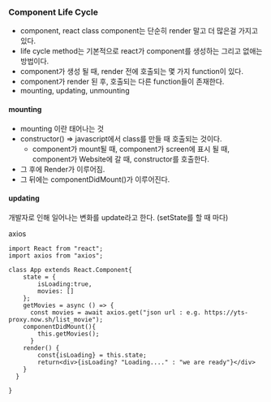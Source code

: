 ### Component Life Cycle

* component, react class component는 단순히 render 말고 더 많은걸 가지고 있다.
* life cycle method는 기본적으로 react가 component를 생성하는 그리고 없애는 방법이다.
* component가 생성 될 때, render 전에 호출되는 몇 가지 function이 있다.
* component가 render 된 후, 호출되는 다른 function들이 존재한다.
* mounting, updating, unmounting



#### mounting

- mounting 이란  태어나는 것
- constructor()   => javascript에서 class를 만들 때 호출되는 것이다.
  - component가 mount될 때, component가 screen에 표시 될 때, component가 Website에 갈 때, constructor를 호출한다.
- 그 후에 Render가 이루어짐.
- 그 뒤에는 componentDidMount()가 이루어진다.



#### updating

개발자로 인해 일어나는 변화를 update라고 한다. (setState를 할 때 마다)



axios

``` react
import React from "react";
import axios from "axios";

class App extends React.Component{
    state = {
        isLoading:true,
        movies: []
    };
    getMovies = async () => {
      const movies = await axios.get("json url : e.g. https://yts-proxy.now.sh/list_movie");
    componentDidMount(){
        this.getMovies();
      }
    render() {
        const{isLoading} = this.state;
        return<div>{isLoading? "Loading...." : "we are ready"}</div>
    }
  }

}
```


